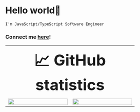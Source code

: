 # Hello world👋

`I'm JavaScript/TypeScript Software Engineer`

### Connect me [here](./connection.md)!

<table style="width: 80%">
<th colspan="2" style="font-size: 48px">
    📈 GitHub statistics
</th>
<tr>
<td>
    <img
        width="100%"
        src="https://github-readme-stats.vercel.app/api/top-langs/?username=JUSSIAR&count_private=true&langs_count=10&hide=html&layout=compact&hide_title=true&theme=chartreuse-dark"
    >
</td>
<td>
    <img
        width="100%"
        src="https://github-readme-stats.vercel.app/api?username=JUSSIAR&count_private=true&hide=html&show_icons=true&hide_title=true&theme=chartreuse-dark"
    >
</td>
</tr>
</table>
